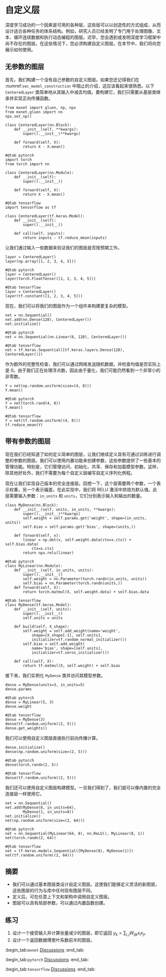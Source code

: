 # 自定义层

深度学习成功的一个因素是可用的各种层，这些层可以以创造性的方式组成，从而设计适合各种任务的体系结构。例如，研究人员已经发明了专门用于处理图像、文本、循环连续数据和执行动态编程的图层。迟早，您会遇到或发明深度学习框架中尚不存在的图层。在这些情况下，您必须构建自定义图层。在本节中，我们将向您展示如何使用。

## 无参数的图层

首先，我们构建一个没有自己参数的自定义图层。如果您还记得我们在 :numref:`sec_model_construction` 中阻止的介绍，这应该看起来很熟悉。以下 `CenteredLayer` 类简单地从其输入中减去均值。要构建它，我们只需要从基层类继承并实现正向传播函数。

```{.python .input}
from mxnet import gluon, np, npx
from mxnet.gluon import nn
npx.set_np()

class CenteredLayer(nn.Block):
    def __init__(self, **kwargs):
        super().__init__(**kwargs)

    def forward(self, X):
        return X - X.mean()
```

```{.python .input}
#@tab pytorch
import torch
from torch import nn

class CenteredLayer(nn.Module):
    def __init__(self):
        super().__init__()

    def forward(self, X):
        return X - X.mean()
```

```{.python .input}
#@tab tensorflow
import tensorflow as tf

class CenteredLayer(tf.keras.Model):
    def __init__(self):
        super().__init__()

    def call(self, inputs):
        return inputs - tf.reduce_mean(inputs)
```

让我们通过输入一些数据来验证我们的图层是否按预期工作。

```{.python .input}
layer = CenteredLayer()
layer(np.array([1, 2, 3, 4, 5]))
```

```{.python .input}
#@tab pytorch
layer = CenteredLayer()
layer(torch.FloatTensor([1, 2, 3, 4, 5]))
```

```{.python .input}
#@tab tensorflow
layer = CenteredLayer()
layer(tf.constant([1, 2, 3, 4, 5]))
```

现在，我们可以将我们的图层作为一个组件来构建更复杂的模型。

```{.python .input}
net = nn.Sequential()
net.add(nn.Dense(128), CenteredLayer())
net.initialize()
```

```{.python .input}
#@tab pytorch
net = nn.Sequential(nn.Linear(8, 128), CenteredLayer())
```

```{.python .input}
#@tab tensorflow
net = tf.keras.Sequential([tf.keras.layers.Dense(128), CenteredLayer()])
```

作为额外的完整性检查，我们可以通过网络发送随机数据，并检查均值是否实际上是 0。由于我们正在处理浮点数，因此由于量化，我们可能仍然看到一个非常小的非零数。

```{.python .input}
Y = net(np.random.uniform(size=(4, 8)))
Y.mean()
```

```{.python .input}
#@tab pytorch
Y = net(torch.rand(4, 8))
Y.mean()
```

```{.python .input}
#@tab tensorflow
Y = net(tf.random.uniform((4, 8)))
tf.reduce_mean(Y)
```

## 带有参数的图层

现在我们已经知道了如何定义简单的图层，让我们继续定义具有可通过训练进行调整的参数的图层。我们可以使用内置功能来创建参数，这些参数提供了一些基本的管理功能。特别是，它们管理访问、初始化、共享、保存和加载模型参数。这样，除其他好处外，我们不需要为每个自定义层编写自定义序列化例程。

现在让我们实现自己版本的完全连接层。回想一下，这个层需要两个参数，一个表示权重，另一个表示偏差。在此实现中，我们将 RELU 激活中烘焙为默认值。此层需要输入参数：`in_units` 和 `units`，它们分别表示输入和输出的数量。

```{.python .input}
class MyDense(nn.Block):
    def __init__(self, units, in_units, **kwargs):
        super().__init__(**kwargs)
        self.weight = self.params.get('weight', shape=(in_units, units))
        self.bias = self.params.get('bias', shape=(units,))

    def forward(self, x):
        linear = np.dot(x, self.weight.data(ctx=x.ctx)) + self.bias.data(
            ctx=x.ctx)
        return npx.relu(linear)
```

```{.python .input}
#@tab pytorch
class MyLinear(nn.Module):
    def __init__(self, in_units, units):
        super().__init__()
        self.weight = nn.Parameter(torch.randn(in_units, units))
        self.bias = nn.Parameter(torch.randn(units,))
    def forward(self, X):
        return torch.matmul(X, self.weight.data) + self.bias.data
```

```{.python .input}
#@tab tensorflow
class MyDense(tf.keras.Model):
    def __init__(self, units):
        super().__init__()
        self.units = units

    def build(self, X_shape):
        self.weight = self.add_weight(name='weight',
            shape=[X_shape[-1], self.units],
            initializer=tf.random_normal_initializer())
        self.bias = self.add_weight(
            name='bias', shape=[self.units],
            initializer=tf.zeros_initializer())

    def call(self, X):
        return tf.matmul(X, self.weight) + self.bias
```

接下来，我们实例化 `MyDense` 类并访问其模型参数。

```{.python .input}
dense = MyDense(units=3, in_units=5)
dense.params
```

```{.python .input}
#@tab pytorch
dense = MyLinear(5, 3)
dense.weight
```

```{.python .input}
#@tab tensorflow
dense = MyDense(3)
dense(tf.random.uniform((2, 5)))
dense.get_weights()
```

我们可以使用自定义图层直接执行前向传播计算。

```{.python .input}
dense.initialize()
dense(np.random.uniform(size=(2, 5)))
```

```{.python .input}
#@tab pytorch
dense(torch.randn(2, 5))
```

```{.python .input}
#@tab tensorflow
dense(tf.random.uniform((2, 5)))
```

我们还可以使用自定义图层构建模型。一旦我们得到了，我们就可以像内置的完全连接层一样使用它。

```{.python .input}
net = nn.Sequential()
net.add(MyDense(8, in_units=64),
        MyDense(1, in_units=8))
net.initialize()
net(np.random.uniform(size=(2, 64)))
```

```{.python .input}
#@tab pytorch
net = nn.Sequential(MyLinear(64, 8), nn.ReLU(), MyLinear(8, 1))
net(torch.randn(2, 64))
```

```{.python .input}
#@tab tensorflow
net = tf.keras.models.Sequential([MyDense(8), MyDense(1)])
net(tf.random.uniform((2, 64)))
```

## 摘要

* 我们可以通过基本图层类设计自定义图层。这使我们能够定义灵活的新图层，这些图层的行为与库中任何现有图层不同。
* 定义后，可在任意上下文和架构中调用自定义图层。
* 图层可以具有局部参数，可以通过内置函数创建。

## 练习

1. 设计一个接受输入并计算张量减少的图层，即它返回 $y_k = \sum_{i, j} W_{ijk} x_i x_j$。
1. 设计一个返回数据傅里叶系数前半的图层。

:begin_tab:`mxnet`
[Discussions](https://discuss.d2l.ai/t/58)
:end_tab:

:begin_tab:`pytorch`
[Discussions](https://discuss.d2l.ai/t/59)
:end_tab:

:begin_tab:`tensorflow`
[Discussions](https://discuss.d2l.ai/t/279)
:end_tab:

